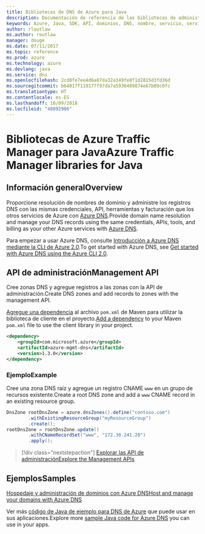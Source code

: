 ```yaml
---
title: Bibliotecas de DNS de Azure para Java
description: Documentación de referencia de las bibliotecas de administración de DNS de Azure para Java
keywords: Azure, Java, SDK, API, dominios, DNS, nombre, servicio, servicio de nombres de dominio
author: rloutlaw
ms.author: routlaw
manager: douge
ms.date: 07/11/2017
ms.topic: reference
ms.prod: azure
ms.technology: azure
ms.devlang: java
ms.service: dns
ms.openlocfilehash: 2cd8fe7ee4d6a87da32a349fe8f1d2815d3fd36d
ms.sourcegitcommit: b64017f119177f97da7a5930489874e67b09c0fc
ms.translationtype: HT
ms.contentlocale: es-ES
ms.lasthandoff: 10/09/2018
ms.locfileid: "48892906"
---
```

# <a name="azure-traffic-manager-libraries-for-java"></a><span data-ttu-id="e9ada-104">Bibliotecas de Azure Traffic Manager para Java</span><span class="sxs-lookup"><span data-stu-id="e9ada-104">Azure Traffic Manager libraries for Java</span></span>

## <a name="overview"></a><span data-ttu-id="e9ada-105">Información general</span><span class="sxs-lookup"><span data-stu-id="e9ada-105">Overview</span></span>

<span data-ttu-id="e9ada-106">Proporcione resolución de nombres de dominio y administre los registros DNS con las mismas credenciales, API, herramientas y facturación que los otros servicios de Azure con [Azure DNS](/azure/dns/dns-overview).</span><span class="sxs-lookup"><span data-stu-id="e9ada-106">Provide domain name resolution and manage your DNS records using the same credentials, APIs, tools, and billing as your other Azure services with [Azure DNS](/azure/dns/dns-overview).</span></span>

<span data-ttu-id="e9ada-107">Para empezar a usar Azure DNS, consulte [Introducción a Azure DNS mediante la CLI de Azure 2.0](/azure/dns/dns-getstarted-cli).</span><span class="sxs-lookup"><span data-stu-id="e9ada-107">To get started with Azure DNS, see [Get started with Azure DNS using the Azure CLI 2.0](/azure/dns/dns-getstarted-cli).</span></span>

## <a name="management-api"></a><span data-ttu-id="e9ada-108">API de administración</span><span class="sxs-lookup"><span data-stu-id="e9ada-108">Management API</span></span>

<span data-ttu-id="e9ada-109">Cree zonas DNS y agregue registros a las zonas con la API de administración.</span><span class="sxs-lookup"><span data-stu-id="e9ada-109">Create DNS zones and add records to zones with the management API.</span></span>

<span data-ttu-id="e9ada-110">[Agregue una dependencia](https://maven.apache.org/guides/getting-started/index.html#How_do_I_use_external_dependencies) al archivo `pom.xml` de Maven para utilizar la biblioteca de cliente en el proyecto.</span><span class="sxs-lookup"><span data-stu-id="e9ada-110">[Add a dependency](https://maven.apache.org/guides/getting-started/index.html#How_do_I_use_external_dependencies) to your Maven `pom.xml` file to use the client library in your project.</span></span>

```XML
<dependency>
    <groupId>com.microsoft.azure</groupId>
    <artifactId>azure-mgmt-dns</artifactId>
    <version>1.3.0</version>
</dependency>
```   

### <a name="example"></a><span data-ttu-id="e9ada-111">Ejemplo</span><span class="sxs-lookup"><span data-stu-id="e9ada-111">Example</span></span>

<span data-ttu-id="e9ada-112">Cree una zona DNS raíz y agregue un registro CNAME `www` en un grupo de recursos existente.</span><span class="sxs-lookup"><span data-stu-id="e9ada-112">Create a root DNS zone and add a `www` CNAME record in an existing resource group.</span></span>

```java
DnsZone rootDnsZone = azure.dnsZones().define("contoso.com")
        .withExistingResourceGroup("myResourceGroup")
        .create();
rootDnsZone = rootDnsZone.update()
        .withCNameRecordSet("www", "172.30.241.20")
        .apply();
```

> [!div class="nextstepaction"]
> [<span data-ttu-id="e9ada-113">Explorar las API de administración</span><span class="sxs-lookup"><span data-stu-id="e9ada-113">Explore the Management APIs</span></span>](/java/api/overview/azure/dns/management)

## <a name="samples"></a><span data-ttu-id="e9ada-114">Ejemplos</span><span class="sxs-lookup"><span data-stu-id="e9ada-114">Samples</span></span>

[<span data-ttu-id="e9ada-115">Hospedaje y administración de dominios con Azure DNS</span><span class="sxs-lookup"><span data-stu-id="e9ada-115">Host and manage your domains with Azure DNS</span></span>](https://github.com/Azure-Samples/dns-java-host-and-manage-your-domains)

<span data-ttu-id="e9ada-116">Ver más [código de Java de ejemplo para DNS de Azure](https://azure.microsoft.com/resources/samples/?platform=java&term=dns) que puede usar en sus aplicaciones.</span><span class="sxs-lookup"><span data-stu-id="e9ada-116">Explore more [sample Java code for Azure DNS](https://azure.microsoft.com/resources/samples/?platform=java&term=dns) you can use in your apps.</span></span>

<!---Loc Comment: Please, refer to conversation section to check the issue. Thanks.--->
